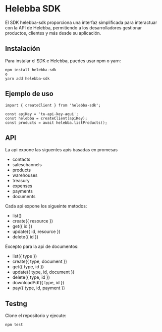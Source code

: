 # Helebba SDK

El SDK helebba-sdk proporciona una interfaz simplificada para interactuar con la API de Helebba, permitiendo a los desarrolladores gestionar productos, clientes y más desde su aplicación.

## Instalación

Para instalar el SDK e Helebba, puedes usar npm o yarn:

```
npm install helebba-sdk
o
yarn add helebba-sdk
```

## Ejemplo de uso

```
import { createClient } from 'helebba-sdk';

const apiKey = 'tu-api-key-aqui';
const helebba = createClient(apiKey);
const products = await helebba.listProducts();

```

## API
La api expone las siguentes apis basadas en promesas

- contacts
- saleschannels
- products
- warehouses
- treasury
- expenses
- payments
- documents

Cada api expone los sigueinte metodos:

- list()
- create({ resource })
- get({ id })
- update({ id, resource })
- delete({ id })

Excepto para la api de documentos:

- list({ type })
- create({ type, document })
- get({ type, id })
- update({ type, id, document })
- delete({ type, id })
- downloadPdf({ type, id })
- pay({ type, id, payment })

## Testng
Clone el repositorio y ejecute:

```
npm test
```